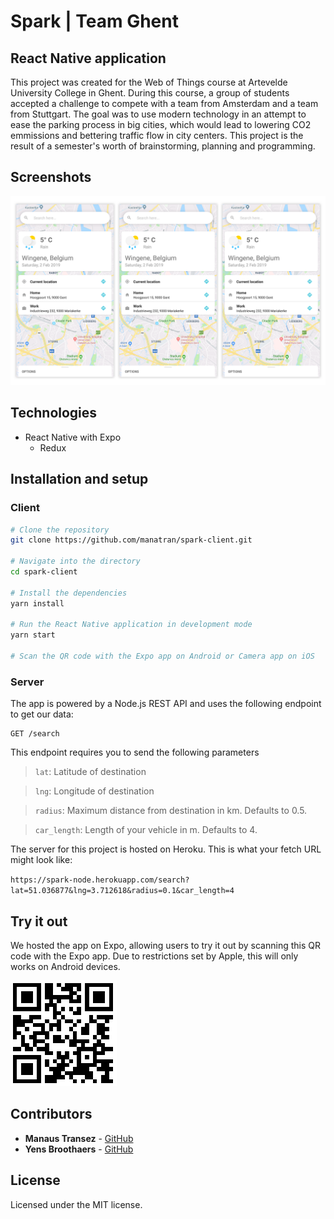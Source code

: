 # Spark  |  Team Ghent

## React Native application

This project was created for the Web of Things course at Artevelde University College in Ghent. During this course, a group of students accepted a challenge to compete with a team from Amsterdam and a team from Stuttgart. The goal was to use modern technology in an attempt to ease the parking process in big cities, which would lead to lowering CO2 emmissions and bettering traffic flow in city centers. This project is the result of a semester's worth of brainstorming, planning and programming.

## Screenshots

![Screenshots](./assets/screenshots.png)

## Technologies

- React Native with Expo
	- Redux

## Installation and setup

### Client

```bash
# Clone the repository
git clone https://github.com/manatran/spark-client.git

# Navigate into the directory
cd spark-client

# Install the dependencies
yarn install

# Run the React Native application in development mode
yarn start

# Scan the QR code with the Expo app on Android or Camera app on iOS
```

### Server

The app is powered by a Node.js REST API and uses the following endpoint to get our data:

```
GET /search
```

This endpoint requires you to send the following parameters

> `lat`: Latitude of destination

> `lng`: Longitude of destination

> `radius`: Maximum distance from destination in km. Defaults to 0.5.

> `car_length`: Length of your vehicle in m. Defaults to 4.

The server for this project is hosted on Heroku. This is what your fetch URL might look like: 

`https://spark-node.herokuapp.com/search?lat=51.036877&lng=3.712618&radius=0.1&car_length=4`

## Try it out

We hosted the app on Expo, allowing users to try it out by scanning this QR code with the Expo app. Due to restrictions set by Apple, this will only works on Android devices.

![QR code](./assets/qr.png)

## Contributors

* **Manaus Transez** - [GitHub](https://github.com/manatran)
* **Yens Broothaers** - [GitHub](https://github.com/yensbroo)


## License

Licensed under the MIT license.